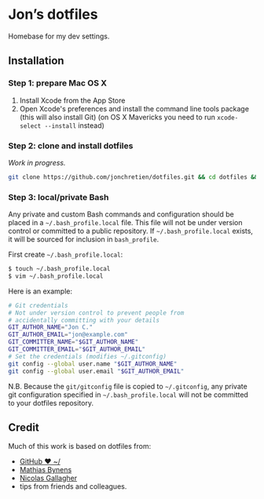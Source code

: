 # Jon’s dotfiles

Homebase for my dev settings.

## Installation

### Step 1: prepare Mac OS X

1. Install Xcode from the App Store
2. Open Xcode's preferences and install the command line tools package (this will also install Git) (on OS X Mavericks you need to run `xcode-select --install` instead)

### Step 2: clone and install dotfiles

*Work in progress.*

```bash
git clone https://github.com/jonchretien/dotfiles.git && cd dotfiles && ./bootstrap.sh
```

### Step 3: local/private Bash

Any private and custom Bash commands and configuration should be placed in a
`~/.bash_profile.local` file. This file will not be under version control or
committed to a public repository. If `~/.bash_profile.local` exists, it will be
sourced for inclusion in `bash_profile`.

First create `~/.bash_profile.local`:

```bash
$ touch ~/.bash_profile.local
$ vim ~/.bash_profile.local
```
Here is an example:

```bash
# Git credentials
# Not under version control to prevent people from
# accidentally committing with your details
GIT_AUTHOR_NAME="Jon C."
GIT_AUTHOR_EMAIL="jon@example.com"
GIT_COMMITTER_NAME="$GIT_AUTHOR_NAME"
GIT_COMMITTER_EMAIL="$GIT_AUTHOR_EMAIL"
# Set the credentials (modifies ~/.gitconfig)
git config --global user.name "$GIT_AUTHOR_NAME"
git config --global user.email "$GIT_AUTHOR_EMAIL"
```

N.B. Because the `git/gitconfig` file is copied to `~/.gitconfig`, any private
git configuration specified in `~/.bash_profile.local` will not be committed to
your dotfiles repository.

## Credit

Much of this work is based on dotfiles from:
* [GitHub ❤ ~/](http://dotfiles.github.io)
* [Mathias Bynens](https://github.com/mathiasbynens/dotfiles)
* [Nicolas Gallagher](https://github.com/necolas/dotfiles)
* tips from friends and colleagues.
